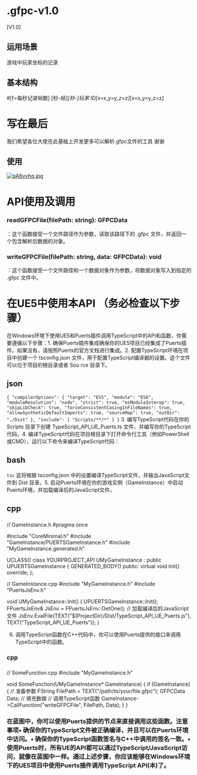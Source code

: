 # .gfpc-v1.0
[V1.0]
## 运用场景
游戏中玩家坐标的记录
## 基本结构
#[f=每秒记录帧数]
 [秒-帧]_[秒-]_玩家 ID_[x=x_y=y_z=z]_[x=x_y=y_z=z]

 # 写在最后
 我们希望各位大佬在此基础上开发更多可以解析.gfpc文件的工具 谢谢
## 使用
[![pA6vvhq.jpg](https://s21.ax1x.com/2024/11/11/pA6vvhq.jpg)](https://imgse.com/i/pA6vvhq)
# API使用及调用
### readGFPCFile(filePath: string): GFPCData  
：这个函数接受一个文件路径作为参数，读取该路径下的  .gfpc  文件，并返回一个包含解析后数据的对象。
### writeGFPCFile(filePath: string, data: GFPCData): void  
：这个函数接受一个文件路径和一个数据对象作为参数，将数据对象写入到指定的  .gfpc  文件中。
# 在UE5中使用本API （务必检查以下步骤）

在Windows环境下使用UE5和Puerts插件调用TypeScript中的API和函数，你需要遵循以下步骤：1. 确保Puerts插件集成确保你的UE5项目已经集成了Puerts插件。如果没有，请按照Puerts的官方文档进行集成。2. 配置TypeScript环境在项目中创建一个  tsconfig.json  文件，用于配置TypeScript编译器的设置。这个文件可以位于项目的根目录或者  Sou rce 目录下。
## json
`{
  "compilerOptions": {
    "target": "ES5",
    "module": "ES6",
    "moduleResolution": "node",
    "strict": true,
    "esModuleInterop": true,
    "skipLibCheck": true,
    "forceConsistentCasingInFileNames": true,
    "allowSyntheticDefaultImports": true,
    "sourceMap": true,
    "outDir": "./Dist"
  },
  "include": [
    "Scripts/**/*"
  ]
}`
3. 编写TypeScript代码在你的  Scripts  目录下创建  TypeScript_API_UE_Puerts.ts  文件，并编写你的TypeScript代码。4. 编译TypeScript代码在项目根目录下打开命令行工具（例如PowerShell或CMD），运行以下命令来编译TypeScript代码：
## bash
`tsc`
这将根据  tsconfig.json  中的设置编译TypeScript文件，并输出JavaScript文件到  Dist  目录。5. 启动Puerts环境在你的游戏实例（GameInstance）中启动Puerts环境，并加载编译后的JavaScript文件。
## cpp
###
// GameInstance.h
#pragma once

#include "CoreMinimal.h"
#include "GameInstance/PUERTSGameInstance.h"
#include "MyGameInstance.generated.h"

UCLASS()
class YOURPROJECT_API UMyGameInstance : public UPUERTSGameInstance {
  GENERATED_BODY()
public:
  virtual void Init() override;
};

// GameInstance.cpp
#include "MyGameInstance.h"
#include "PuertsJsEnv.h"

void UMyGameInstance::Init() {
  UPUERTSGameInstance::Init();
  FPuertsJsEnv& JsEnv = FPuertsJsEnv::GetOne();
  // 加载编译后的JavaScript文件
  JsEnv.EvalFile(TEXT("$(ProjectDir)/Dist/TypeScript_API_UE_Puerts.js"), TEXT("TypeScript_API_UE_Puerts"));
}



6. 调用TypeScript函数在C++代码中，你可以使用Puerts提供的接口来调用TypeScript中的函数。
### cpp
###
// SomeFunction.cpp
#include "MyGameInstance.h"

void SomeFunction(UMyGameInstance* GameInstance) {
  if (GameInstance) {
    // 准备参数
    FString FilePath = TEXT("/path/to/your/file.gfpc");
    GFPCData Data; // 填充数据
    // 调用TypeScript函数
    GameInstance->CallFunction("writeGFPCFile", FilePath, Data);
  }
} 
### 在蓝图中，你可以使用Puerts提供的节点来直接调用这些函数。注意事项• 确保你的TypeScript文件被正确编译，并且可以在Puerts环境中访问。• 确保你的TypeScript函数签名与C++中调用的签名一致。• 使用Puerts时，所有UE的API都可以通过TypeScript/JavaScript访问，就像在蓝图中一样。通过上述步骤，你应该能够在Windows环境下的UE5项目中使用Puerts插件调用TypeScript API(本)了。
